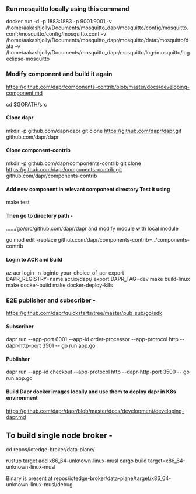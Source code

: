 ### Run mosquitto locally using this command

docker run -d -p 1883:1883 -p 9001:9001 -v /home/aakashjolly/Documents/mosquitto_dapr/mosquitto/config/mosquitto.conf:/mosquitto/config/mosquitto.conf -v /home/aakashjolly/Documents/mosquitto_dapr/mosquitto/data:/mosquitto/data -v /home/aakashjolly/Documents/mosquitto_dapr/mosquitto/log:/mosquitto/log eclipse-mosquitto

### Modify component and build it again

https://github.com/dapr/components-contrib/blob/master/docs/developing-component.md


cd $GOPATH/src

#### Clone dapr
mkdir -p github.com/dapr/dapr
git clone https://github.com/dapr/dapr.git github.com/dapr/dapr

#### Clone component-contrib
mkdir -p github.com/dapr/components-contrib
git clone https://github.com/dapr/components-contrib.git github.com/dapr/components-contrib


#### Add new component in relevant component directory Test it using
make test

#### Then go to directory path - 
....../go/src/github.com/dapr/dapr and modify module with local module

go mod edit -replace github.com/dapr/components-contrib=../components-contrib

#### Login to ACR and Build

az acr login -n loginto_your_choice_of_acr
export DAPR_REGISTRY=name.acr.io/dapr/
export DAPR_TAG=dev
make build-linux
make docker-build
make docker-deploy-k8s

### E2E publisher and subscriber -

https://github.com/dapr/quickstarts/tree/master/pub_sub/go/sdk

#### Subscriber
dapr run --app-port 6001 --app-id order-processor --app-protocol http --dapr-http-port 3501 -- go run app.go

#### Publisher
dapr run --app-id checkout --app-protocol http --dapr-http-port 3500 -- go run app.go


#### Build Dapr docker images locally and use them to deploy dapr in K8s environment 

https://github.com/dapr/dapr/blob/master/docs/development/developing-dapr.md


## To build single node broker -
cd repos/iotedge-broker/data-plane/

rustup target add x86_64-unknown-linux-musl
cargo build target=x86_64-unknown-linux-musl

Binary is present at repos/iotedge-broker/data-plane/target/x86_64-unknown-linux-musl/debug